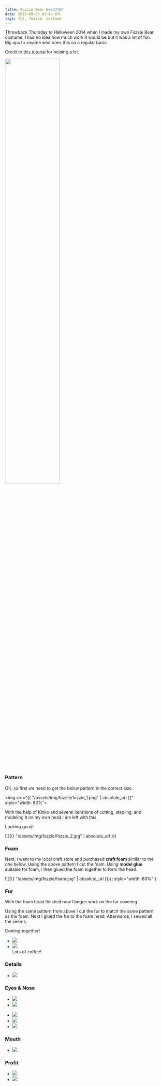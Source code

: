 ```yaml
---
title: Fozzie Bear &#x23TBT
date: 2015-09-03 03:49 UTC
tags: tbt, fozzie, costume
---
```


Throwback Thursday to Halloween 2014 when I made my own Fozzie Bear costume.
I had no idea how much work it would be but it was a lot of fun. Big ups to
anyone who does this on a regular basis.

Credit to [this tutorial](http://www.instructables.com/id/kermit-the-frog-clone/?ALLSTEPS) for helping a lot.

<div class="flex flex-center">
  <img src="{{ "/assets/img/fozzie/fozzie_15.jpg" | absolute_url }}" style="width: 60%">
</div>

### Pattern

OK, so first we need to get the below pattern in the correct size.

<img src="{{ "/assets/img/fozzie/fozzie_1.png" | absolute_url }}" style="width: 80%">

<div class="clearfix"></div>

With the help of Kinko and several iterations of cutting, stapling, and
modeling it on my own head I am left with this.

Looking good!

![]({{ "/assets/img/fozzie/fozzie_2.jpg" | absolute_url }})

### Foam

Next, I went to my local craft store and purchased **craft foam** similar to
the one below. Using the above pattern I cut the foam. Using **model glue**,
suitable for foam, I then glued the foam together to form the head.

![]({{ "/assets/img/fozzie/foam.jpg" | absolute_url }}){: style="width: 60%" }

### Fur

With the foam head finished now I began work on the fur covering.

Using the same pattern from above I cut the fur to match the same pattern as
the foam. Next I glued the fur to the foam head. Afterwards, I sewed all the
seems.

Coming together!

<ul class="thumbnails">
  <li class="span2">
      <img src="{{ "/assets/img/fozzie/fozzie_3.jpg" | absolute_url }}">
  </li>
  <li class="span2">
      <img src="{{ "/assets/img/fozzie/fozzie_4.jpg" | absolute_url }}">
  </li>
  Lots of coffee!
</ul>

### Details

<ul class="thumbnails">
  <li class="span2">
      <img src="{{ "/assets/img/fozzie/fozzie_5.jpg" | absolute_url }}">
  </li>
</ul>

### Eyes & Nose

<ul class="thumbnails">
  <li>
    <img src="{{ "/assets/img/fozzie/fozzie_7.jpg" | absolute_url }}">
  </li>
  <li>
    <img src="{{ "/assets/img/fozzie/fozzie_6.jpg" | absolute_url }}">
  </li>
</ul>

<ul class="thumbnails thumbnails-row">
  <li>
    <img src="{{ "/assets/img/fozzie/fozzie_9.jpg" | absolute_url }}">
  </li>
  <li class="middle">
    <img src="{{ "/assets/img/fozzie/fozzie_10.jpg" | absolute_url }}">
  </li>
  <li>
    <img src="{{ "/assets/img/fozzie/fozzie_11.jpg" | absolute_url }}">
  </li>
</ul>

<div class="clearfix"></div>

### Mouth

<ul class="thumbnails">
  <li>
    <img src="{{ "/assets/img/fozzie/fozzie_12.jpg" | absolute_url }}">
  </li>
</ul>

### Profit

<ul class="thumbnails">
  <li>
    <img src="{{ "/assets/img/fozzie/fozzie_14.jpg" | absolute_url }}">
  </li>
  <li>
    <img src="{{ "/assets/img/fozzie/fozzie_16.jpg" | absolute_url }}">
  </li>
</ul>

